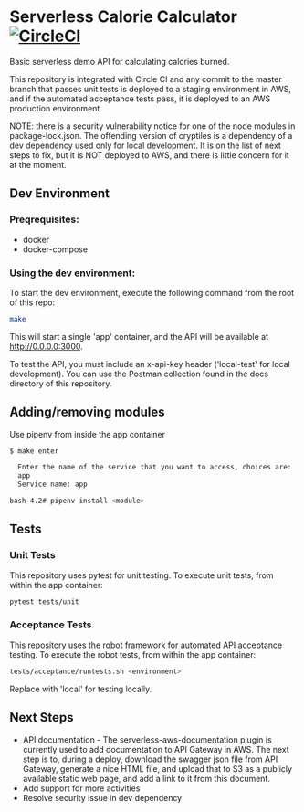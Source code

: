 # Serverless Calorie Calculator [![CircleCI](https://circleci.com/gh/cbusseata/serverless-calorie-calculator/tree/master.svg?style=svg)](https://circleci.com/gh/cbusseata/serverless-calorie-calculator/tree/master)
Basic serverless demo API for calculating calories burned.

This repository is integrated with Circle CI and any commit to the master branch that passes unit tests is deployed to 
a staging environment in AWS, and if the automated acceptance tests pass, it is deployed to an AWS production environment.

NOTE: there is a security vulnerability notice for one of the node modules in package-lock.json.  The offending version
of cryptiles is a dependency of a dev dependency used only for local development.  It is on the list of next steps to fix,
but it is NOT deployed to AWS, and there is little concern for it at the moment.

## Dev Environment

### Preqrequisites:
* docker
* docker-compose

### Using the dev environment:
To start the dev environment, execute the following command from the root of this repo:
````bash
make
````

This will start a single 'app' container, and the API will be available at http://0.0.0.0:3000.

To test the API, you must include an x-api-key header ('local-test' for local development).  You can use the
Postman collection found in the docs directory of this repository.

## Adding/removing modules
Use pipenv from inside the app container
````bash
$ make enter

  Enter the name of the service that you want to access, choices are:
  app
  Service name: app

bash-4.2# pipenv install <module>
````

## Tests

### Unit Tests
This repository uses pytest for unit testing.  To execute unit tests, from within the app container:
````bash
pytest tests/unit
````

### Acceptance Tests
This repository uses the robot framework for automated API acceptance testing.  To execute the robot tests,
from within the app container:
````bash
tests/acceptance/runtests.sh <environment>
````
Replace <environment> with 'local' for testing locally.

## Next Steps

* API documentation - The serverless-aws-documentation plugin is currently used to add documentation to API Gateway in AWS.
The next step is to, during a deploy, download the swagger json file from API Gateway, generate a nice HTML file, and upload
that to S3 as a publicly available static web page, and add a link to it from this document.
* Add support for more activities
* Resolve security issue in dev dependency